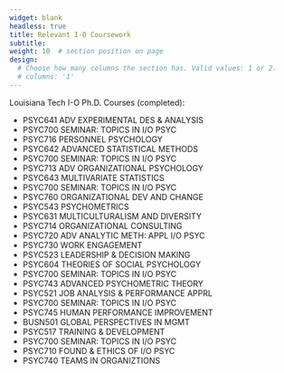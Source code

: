 ```yaml
---
widget: blank
headless: true
title: Relevant I-O Coursework
subtitle:
weight: 10  # section position on page
design:
  # Choose how many columns the section has. Valid values: 1 or 2.
  # columns: '1'
---
```


Louisiana Tech I-O Ph.D. Courses (completed):
* PSYC641 ADV EXPERIMENTAL DES & ANALYSIS  
* PSYC700 SEMINAR: TOPICS IN I/O PSYC      
* PSYC716 PERSONNEL PSYCHOLOGY             
* PSYC642 ADVANCED STATISTICAL METHODS     
* PSYC700 SEMINAR: TOPICS IN I/O PSYC      
* PSYC713 ADV ORGANIZATIONAL PSYCHOLOGY     
* PSYC643 MULTIVARIATE STATISTICS      
* PSYC700 SEMINAR: TOPICS IN I/O PSYC  
* PSYC760 ORGANIZATIONAL DEV AND CHANGE
* PSYC543 PSYCHOMETRICS    
* PSYC631 MULTICULTURALISM AND DIVERSITY
* PSYC714 ORGANIZATIONAL CONSULTING
* PSYC720 ADV ANALYTIC METH: APPL I/O PSYC
* PSYC730 WORK ENGAGEMENT 
* PSYC523 LEADERSHIP & DECISION MAKING 
* PSYC604 THEORIES OF SOCIAL PSYCHOLOGY
* PSYC700 SEMINAR: TOPICS IN I/O PSYC 
* PSYC743 ADVANCED PSYCHOMETRIC THEORY
* PSYC521 JOB ANALYSIS & PERFORMANCE APPRL
* PSYC700 SEMINAR: TOPICS IN I/O PSYC 
* PSYC745 HUMAN PERFORMANCE IMPROVEMENT
* BUSN501 GLOBAL PERSPECTIVES IN MGMT
* PSYC517 TRAINING & DEVELOPMENT    
* PSYC700 SEMINAR: TOPICS IN I/O PSYC 
* PSYC710 FOUND & ETHICS OF I/O PSYC  
* PSYC740 TEAMS IN ORGANIZTIONS  
 
